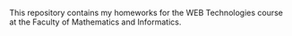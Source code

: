 This repository contains my homeworks for the WEB Technologies course at the Faculty of Mathematics and Informatics.